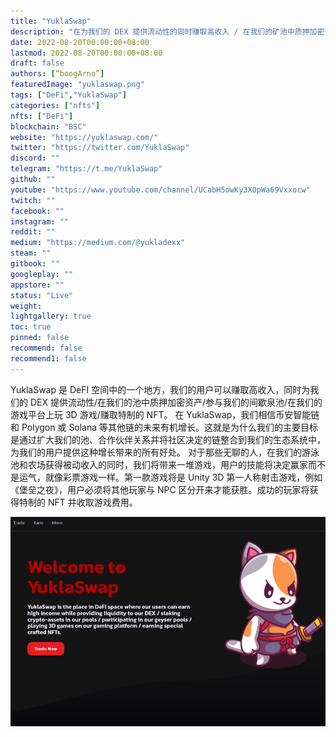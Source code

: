 ```yaml
---
title: "YuklaSwap"
description: "在为我们的 DEX 提供流动性的同时赚取高收入 / 在我们的矿池中质押加密资产 / 在我们的游戏平台上玩 Unity 3D FPS 游戏"
date: 2022-08-20T00:00:00+08:00
lastmod: 2022-08-20T00:00:00+08:00
draft: false
authors: [“boogArno”]
featuredImage: "yuklaswap.png"
tags: ["DeFi","YuklaSwap"]
categories: ["nfts"]
nfts: ["DeFi"]
blockchain: "BSC"
website: "https://yuklaswap.com/"
twitter: "https://twitter.com/YuklaSwap"
discord: ""
telegram: "https://t.me/YuklaSwap"
github: ""
youtube: "https://www.youtube.com/channel/UCabH5owKy3XOpWa69Vxxocw"
twitch: ""
facebook: ""
instagram: ""
reddit: ""
medium: "https://medium.com/@yukladexx"
steam: ""
gitbook: ""
googleplay: ""
appstore: ""
status: "Live"
weight: 
lightgallery: true
toc: true
pinned: false
recommend: false
recommend1: false
---
```

YuklaSwap 是 DeFI 空间中的一个地方，我们的用户可以赚取高收入，同时为我们的 DEX 提供流动性/在我们的池中质押加密资产/参与我们的间歇泉池/在我们的游戏平台上玩 3D 游戏/赚取特制的 NFT。
在 YuklaSwap，我们相信币安智能链和 Polygon 或 Solana 等其他链的未来有机增长。这就是为什么我们的主要目标是通过扩大我们的池、合作伙伴关系并将社区决定的链整合到我们的生态系统中，为我们的用户提供这种增长带来的所有好处。
对于那些无聊的人，在我们的游泳池和农场获得被动收入的同时，我们将带来一堆游戏，用户的技能将决定赢家而不是运气，就像彩票游戏一样。第一款游戏将是 Unity 3D 第一人称射击游戏，例如《堡垒之夜》，用户必须将其他玩家与 NPC 区分开来才能获胜。成功的玩家将获得特制的 NFT 并收取游戏费用。

![yuklaswap-dapp-defi-bsc-image1_aca19fa5c8260767dda23afed82b0eed](yuklaswap-dapp-defi-bsc-image1_aca19fa5c8260767dda23afed82b0eed.png)